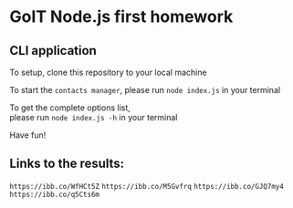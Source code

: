 # GoIT Node.js first homework

## CLI application
To setup, clone this repository to your local machine

To start the `contacts manager`,
please run `node index.js` in your terminal

To get the complete options list,  
please run `node index.js -h` in your terminal  

Have fun!

## Links to the results:
`https://ibb.co/WfHCt5Z`
`https://ibb.co/M5Gvfrq`
`https://ibb.co/GJQ7my4`
`https://ibb.co/q5Cts6m`
